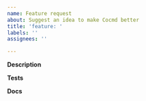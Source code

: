 ```yaml
---
name: Feature request
about: Suggest an idea to make Cocmd better
title: 'feature: '
labels: ''
assignees: ''

---
```


**Description**

**Tests**

**Docs**


